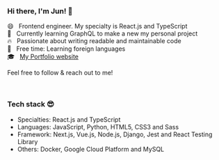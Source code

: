 ### Hi there, I'm Jun! 👋

😄 &nbsp; Frontend engineer. My specialty is React.js and TypeScript  
🌱 &nbsp; Currently learning GraphQL to make a new my personal project  
🔥 &nbsp; Passionate about writing readable and maintainable code     
🍵 &nbsp; Free time: Learning foreign languages    
🎓 &nbsp; [My Portfolio website](https://junyamada.info/)  

Feel free to follow &amp; reach out to me!  
 

<br/>

### Tech stack 😎 
- Specialties: React.js and TypeScript   
- Languages: JavaScript, Python, HTML5, CSS3 and Sass  
- Framework: Next.js, Vue.js, Node.js, Django, Jest and React Testing Library  
- Others: Docker, Google Cloud Platform and MySQL  


<!--
**eastend-street/eastend-street** is a ✨ _special_ ✨ repository because its `README.md` (this file) appears on your GitHub profile.

Here are some ideas to get you started:

- 🔭 I’m currently working on ...
- 🌱 I’m currently learning ...
- 👯 I’m looking to collaborate on ...
- 🤔 I’m looking for help with ...
- 💬 Ask me about ...
- 📫 How to reach me: ...
- 😄 Pronouns: ...
- ⚡ Fun fact: ...
-->
